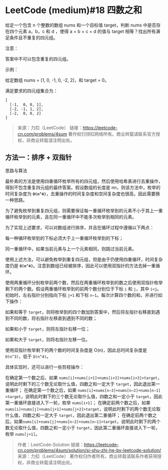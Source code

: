 # LeetCode (medium)#18 四数之和

给定一个包含 n 个整数的数组 nums 和一个目标值 target，判断 nums 中是否存在四个元素 a，b，c 和 d ，使得 a + b + c + d 的值与 target 相等？找出所有满足条件且不重复的四元组。

注意：

答案中不可以包含重复的四元组。

示例：

给定数组 nums = [1, 0, -1, 0, -2, 2]，和 target = 0。

满足要求的四元组集合为：

	[
	  [-1,  0, 0, 1],
	  [-2, -1, 1, 2],
	  [-2,  0, 0, 2]
	]

>来源：力扣（LeetCode）
链接：https://leetcode-cn.com/problems/4sum
著作权归领扣网络所有。商业转载请联系官方授权，非商业转载请注明出处。

## 方法一：排序 + 双指针

思路与算法

最朴素的方法是使用四重循环枚举所有的四元组，然后使用哈希表进行去重操作，得到不包含重复四元组的最终答案。假设数组的长度是 nn，则该方法中，枚举的时间复杂度为 **`O(n^4)`**，去重操作的时间复杂度和空间复杂度也很高，因此需要换一种思路。

为了避免枚举到重复四元组，则需要保证每一重循环枚举到的元素不小于其上一重循环枚举到的元素，且在同一重循环中不能多次枚举到相同的元素。

为了实现上述要求，可以对数组进行排序，并且在循环过程中遵循以下两点：

每一种循环枚举到的下标必须大于上一重循环枚举到的下标；

同一重循环中，如果当前元素与上一个元素相同，则跳过当前元素。

使用上述方法，可以避免枚举到重复四元组，但是由于仍使用四重循环，时间复杂度仍是 **`O(n^4)`**。注意到数组已经被排序，因此可以使用双指针的方法去掉一重循环。

使用两重循环分别枚举前两个数，然后在两重循环枚举到的数之后使用双指针枚举剩下的两个数。假设两重循环枚举到的前两个数分别位于下标 `i` 和 `j`，其中 `i<j`。初始时，左右指针分别指向下标 `j+1` 和下标 `n−1`。每次计算四个数的和，并进行如下操作：

如果和等于 `target`，则将枚举到的四个数加到答案中，然后将左指针右移直到遇到不同的数，将右指针左移直到遇到不同的数；

如果和小于 `target`，则将左指针右移一位；

如果和大于 `target`，则将右指针左移一位。

使用双指针枚举剩下的两个数的时间复杂度是 O(n)，因此总时间复杂度是 `O(n^3)`，低于 `O(n^4)`。

具体实现时，还可以进行一些剪枝操作：

在确定第一个数之后，如果 `nums[i]+nums[i+1]+nums[i+2]+nums[i+3]>target`，说明此时剩下的三个数无论取什么值，四数之和一定大于 `target`，因此退出第一重循环；
在确定第一个数之后，如果 `nums[i]+nums[n−3]+nums[n−2]+nums[n−1]<target`，说明此时剩下的三个数无论取什么值，四数之和一定小于 `target`，因此第一重循环直接进入下一轮，枚举 `nums[i+1]`；
在确定前两个数之后，如果 `nums[i]+nums[j]+nums[j+1]+nums[j+2]>target`，说明此时剩下的两个数无论取什么值，四数之和一定大于 `target`，因此退出第二重循环；
在确定前两个数之后，如果`nums[i]+nums[j]+nums[n−2]+nums[n−1]<target`，说明此时剩下的两个数无论取什么值，四数之和一定小于 `target`，因此第二重循环直接进入下一轮，枚举 `nums[j+1]`。

> 作者：LeetCode-Solution
> 链接：https://leetcode-cn.com/problems/4sum/solution/si-shu-zhi-he-by-leetcode-solution/
> 来源：力扣（LeetCode）
> 著作权归作者所有。商业转载请联系作者获得授权，非商业转载请注明出处。